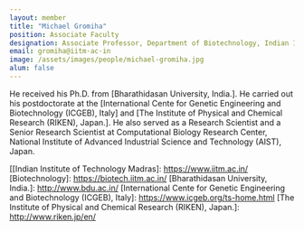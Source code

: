 ```yaml
---
layout: member
title: "Michael Gromiha"
position: Associate Faculty
designation: Associate Professor, Department of Biotechnology, Indian Institute of Technology Madras. 
email: gromiha@iitm·ac·in
image: /assets/images/people/michael-gromiha.jpg
alum: false
---
```

He received his Ph.D. from [Bharathidasan University, India.]. He carried out his postdoctorate at the [International Cente for Genetic Engineering and Biotechnology (ICGEB), Italy] and [The Institute of Physical and Chemical Research (RIKEN), Japan.]. He also served as a Research Scientist and a Senior Research Scientist at Computational Biology Research Center, National Institute of Advanced Industrial Science and Technology (AIST), Japan.


[[Indian Institute of Technology Madras]: https://www.iitm.ac.in/
[Biotechnology]: https://biotech.iitm.ac.in/
[Bharathidasan University, India.]: http://www.bdu.ac.in/
[International Cente for Genetic Engineering and Biotechnology (ICGEB), Italy]: https://www.icgeb.org/ts-home.html
[The Institute of Physical and Chemical Research (RIKEN), Japan.]: http://www.riken.jp/en/
